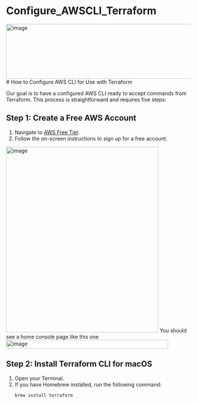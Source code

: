 # Configure_AWSCLI_Terraform
<img width="870" height="149" alt="image" src="https://github.com/user-attachments/assets/57b4b62d-0ed2-4f6c-94be-fbccb069a929" />
# How to Configure AWS CLI for Use with Terraform

Our goal is to have a configured AWS CLI ready to accept commands from Terraform. This process is straightforward and requires five steps:

## Step 1: Create a Free AWS Account
1. Navigate to [AWS Free Tier](https://aws.amazon.com/free/).
2. Follow the on-screen instructions to sign up for a free account.
<img width="415" height="505" alt="image" src="https://github.com/user-attachments/assets/a0262d0d-3190-40bf-8ff1-bd34fc7c5251" />
You should see a home console page like this one
<img width="442" height="24" alt="image" src="https://github.com/user-attachments/assets/eb00d77c-4720-4db8-9a9b-90a6697adf3f" />



## Step 2: Install Terraform CLI for macOS
1. Open your Terminal.
2. If you have Homebrew installed, run the following command:
   ```bash
   brew install terraform



